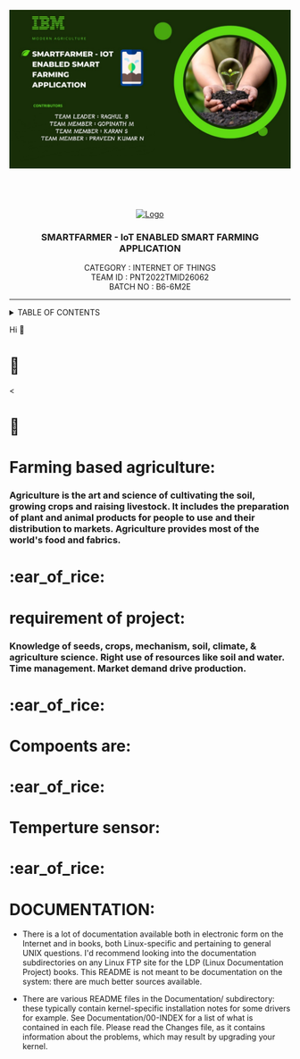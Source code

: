 
![SmartFarmer](https://raw.githubusercontent.com/IBM-EPBL/IBM-Project-3822-1658647256/main/PROJECT/SmartFarmer.png)
<br>
<div align="center">
<h1 align="fill" >
</h1>

  
<br /> 
  
  
<!-- PROJECT LOGO -->
  <p align="center">
  <a href="https://github.com/IBM-EPBL/IBM-Project-28819-1660117082">
    <img src="https://github.com/IBM-EPBL/IBM-Project-28819-1660117082/blob/main/Images%20%26%20Others/farmer.png" alt="Logo" width="150" height="150">
  </a>
<h3 align="center" size=50px>SMARTFARMER - IoT ENABLED SMART FARMING APPLICATION</h3>
  
  
  <p align="center">
    CATEGORY   : INTERNET OF THINGS <br />
    TEAM ID    : PNT2022TMID26062 <br />
    BATCH NO   : B6-6M2E <br />  
  </p>
</p>
  
  
<hr>
</div>
<!-- TABLE OF CONTENTS -->
<details>
  <summary>TABLE OF CONTENTS</summary>
  <ol>
    <li>
      <a href="#-project-description">PROJECT DESCRIPTION</a>
    </li>
    <li>
      <a href="#-software-required">SOFTWARE REQUIRED</a>
    </li>
    <li><a href="#-skills-required">SKILLS REQUIRED</a></li>
    <li><a href="#-TEAM-MEMBERS">TEAM MEMBERS</a></li>
    <li><a href="#-ASSIGNMENT-FINISHED">ASSIGNMENT FINISHED</a></li>
     <ul>
        <li><a href="#-LINKS">LINKS</a></li>
        </ul>
    <li><a href="#-PROJECT-DESIGN-&-PLANNING">PROJECT DESIGN & PLANNING</a></li>
     <ul>
        <li><a href="#-IDEATION-PHASE">IDEATION PHASE</a></li>
           <ul>
             <li><a href="https://github.com/IBM-EPBL/IBM-Project-3822-1658647256/blob/main/Ideation%20phase/Literature%20survey.pdf">LITERATURE SURVEY</a></li>
              <li><a href="https://github.com/IBM-EPBL/IBM-Project-3822-1658647256/blob/main/Ideation%20phase/Problem%20Statements.pdf">PROBLEM STATEMENT</a></li>
              <li><a href="https://github.com/IBM-EPBL/IBM-Project-3822-1658647256/blob/main/Ideation%20phase/Empathy%20Map.pdf">EMPATHY MAP</a></li>
              <li><a href="https://github.com/IBM-EPBL/IBM-Project-3822-1658647256/blob/main/Ideation%20phase/Brainstrom%20%26%20Idea%20Priortization.pdf">BRAINSTORM</a></li>
          </ul>
        <li><a href="#-DESIGN-PHASE-PHASE">DESIGN PHASE</a></li>
        <ul>
        <li><a href="#-DESIGN-PHASE-01">DESIGN PHASE 01</a></li>
           <ul>
        <li><a href="https://github.com/IBM-EPBL/IBM-Project-3822-1658647256/blob/main/Project%20Design%20and%20Planning/Project%20Design%20phase-1/Solution%20Architecture.pdf">SOLUTION ARCHITECTURE</a></li>
        </ul>
             <ul>
        <li><a href="https://github.com/IBM-EPBL/IBM-Project-3822-1658647256/blob/main/Project%20Design%20and%20Planning/Project%20Design%20phase-1/Problem_Solution_fit.pdf">PROBLEM SOLUTION FIT</a></li>
        </ul>
             <ul>
        <li><a href="https://github.com/IBM-EPBL/IBM-Project-3822-1658647256/blob/main/Project%20Design%20and%20Planning/Project%20Design%20phase-1/Proposed%20Solution.pdf">PROPOSED SOLUTION</a></li>
        </ul>
        <li><a href="#-DESIGN-PHASE-02">DESIGN PHASE 02</a></li>
           <ul>
        <li><a href="https://github.com/IBM-EPBL/IBM-Project-3822-1658647256/blob/main/Project%20Design%20and%20Planning/Project%20Design%20Phase-2/Customer%20Journey%20Map.pdf">CUSTOMER JOURNEY MAP</a></li>
        </ul>
             <ul>
        <li><a href="https://github.com/IBM-EPBL/IBM-Project-3822-1658647256/blob/main/Project%20Design%20and%20Planning/Project%20Design%20Phase-2/Data%20Flow%20Diagrams%20and%20User%20Stories.pdf">DATA FLOW DIAGRAM & USER STORIES</a></li>
        </ul>
             <ul>
        <li><a href="https://github.com/IBM-EPBL/IBM-Project-3822-1658647256/blob/main/Project%20Design%20and%20Planning/Project%20Design%20Phase-2/Solution%20Requirements.pdf">SOLUTION REQUIREMENTS</a></li>
        </ul>
        <ul>
        <li><a href="https://github.com/IBM-EPBL/IBM-Project-3822-1658647256/blob/main/Project%20Design%20and%20Planning/Project%20Design%20Phase-2/Technology%20Architecture.pdf">TECHNOLOGY STACK</a></li>
        </ul>
         </ul>
        </u1>
        <li><a href="#-IDEATION-PHASE">PROJECT PLANNING</a></li>
           <ul>
             <li><a href="https://github.com/IBM-EPBL/IBM-Project-3822-1658647256/blob/main/Project%20Design%20and%20Planning/Project%20Planning%20Phase/Milestone%20%26%20Activity%20List.pdf">MILESTONE & ACTIVITY LIST</a></li>
              <li><a href="https://github.com/IBM-EPBL/IBM-Project-3822-1658647256/blob/main/Project%20Design%20and%20Planning/Project%20Planning%20Phase/Sprint%20Delivery%20Plan.pdf">SPRINT DELIVERY PLAN</a></li>
          </ul>
          </ul>
   <li>
            <a href="#-project-description">PROJECT DEVELOPMENT PHASE</a>
        </li>
        <ul>
        <li><a
                    href="https://github.com/IBM-EPBL/IBM-Project-3822-1658647256/tree/main/PROJECT-DEVELOPMENT/SPRINT-1">SPRINT 1</a></li>
            <li><a
                    href="https://github.com/IBM-EPBL/IBM-Project-3822-1658647256/tree/main/PROJECT-DEVELOPMENT/SPRINT-2">SPRINT 2</a></li>
                    <li><a
                    href="https://github.com/IBM-EPBL/IBM-Project-3822-1658647256/tree/main/PROJECT-DEVELOPMENT/SPRINT-3">SPRINT 3</a></li>
            <li><a
                    href="https://github.com/IBM-EPBL/IBM-Project-3822-1658647256/blob/main/PROJECT-DEVELOPMENT/Sprint--4.pdf">SPRINT 4</a></li>
        </ul>
        <li><a href="https://github.com/IBM-EPBL/IBM-Project-3822-1658647256/tree/main/Final%20Deliverables">FINAL DELIVERABLES</a></li>
  </ol>
  
</details>
  





























































































































Hi
:evergreen_tree:
    <h1>:ear_of_rice:</h1>
    

<<h1>:ear_of_rice:</h1>
    <h1>Farming based agriculture:</h1>
   <h3> Agriculture is the art and science of cultivating the soil, growing crops and raising livestock. It includes the preparation of plant and animal products for people to use and their distribution to markets. Agriculture provides most of the world's food and fabrics.</h3>
 <h1>:ear_of_rice:</h1>
    <h1>requirement of project:</h1>
    <h3>Knowledge of seeds, crops, mechanism, soil, climate, & agriculture science. Right use of resources like soil and water. Time management. Market demand drive production.</h3>
  <h1>:ear_of_rice:</h1>
    <h1>Compoents are:</h1>
  <h1>:ear_of_rice:</h1>
    <h1>Temperture sensor:</h1>
 
 <h1>:ear_of_rice:</h1>
   
   <h1>DOCUMENTATION:</h1>                                                                                                  
  

 - There is a lot of documentation available both in electronic form on
   the Internet and in books, both Linux-specific and pertaining to
   general UNIX questions.  I'd recommend looking into the documentation
   subdirectories on any Linux FTP site for the LDP (Linux Documentation
   Project) books.  This README is not meant to be documentation on the
   system: there are much better sources available.

 - There are various README files in the Documentation/ subdirectory:
   these typically contain kernel-specific installation notes for some 
   drivers for example. See Documentation/00-INDEX for a list of what
   is contained in each file.  Please read the Changes file, as it
   contains information about the problems, which may result by upgrading
   your kernel.


